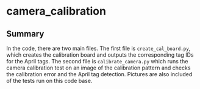 # camera_calibration

## Summary
In the code, there are two main files. The first file is `create_cal_board.py`, which creates the calibration board and outputs the corresponding tag IDs for the April tags. The second file is `calibrate_camera.py` which runs the camera calibration test on an image of the calibration pattern and checks the calibration error and the April tag detection. Pictures are also included of the tests run on this code base.

